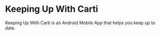 # Keeping Up With Carti
Keeping Up With Carti is an Android Mobile App that helps you keep up to date.
